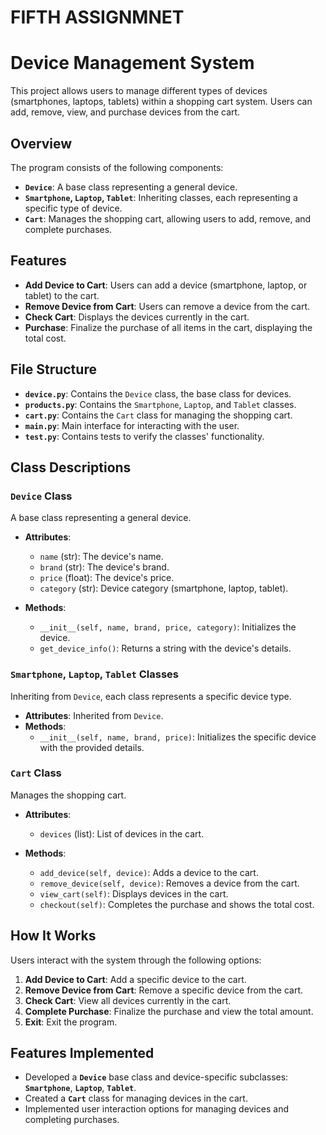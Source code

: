 # FIFTH ASSIGNMNET 
# Device Management System
This project allows users to manage different types of devices (smartphones, laptops, tablets) within a shopping cart system. Users can add, remove, view, and purchase devices from the cart.

## Overview
The program consists of the following components:
- **`Device`**: A base class representing a general device.
- **`Smartphone`, `Laptop`, `Tablet`**: Inheriting classes, each representing a specific type of device.
- **`Cart`**: Manages the shopping cart, allowing users to add, remove, and complete purchases.

## Features  
- **Add Device to Cart**: Users can add a device (smartphone, laptop, or tablet) to the cart.
- **Remove Device from Cart**: Users can remove a device from the cart.
- **Check Cart**: Displays the devices currently in the cart.
- **Purchase**: Finalize the purchase of all items in the cart, displaying the total cost.

## File Structure  

- **`device.py`**: Contains the `Device` class, the base class for devices.
- **`products.py`**: Contains the `Smartphone`, `Laptop`, and `Tablet` classes.
- **`cart.py`**: Contains the `Cart` class for managing the shopping cart.
- **`main.py`**: Main interface for interacting with the user.
- **`test.py`**: Contains tests to verify the classes' functionality.

## Class Descriptions  

### `Device` Class
A base class representing a general device.

- **Attributes**:
   - `name` (str): The device's name.
   - `brand` (str): The device's brand.
   - `price` (float): The device's price.
   - `category` (str): Device category (smartphone, laptop, tablet).

- **Methods**:
   - `__init__(self, name, brand, price, category)`: Initializes the device.
   - `get_device_info()`: Returns a string with the device's details.

### `Smartphone`, `Laptop`, `Tablet` Classes
Inheriting from `Device`, each class represents a specific device type.

- **Attributes**: Inherited from `Device`.
- **Methods**: 
   - `__init__(self, name, brand, price)`: Initializes the specific device with the provided details.

### `Cart` Class
Manages the shopping cart.

- **Attributes**:
   - `devices` (list): List of devices in the cart.

- **Methods**:
   - `add_device(self, device)`: Adds a device to the cart.
   - `remove_device(self, device)`: Removes a device from the cart.
   - `view_cart(self)`: Displays devices in the cart.
   - `checkout(self)`: Completes the purchase and shows the total cost.

## How It Works  
Users interact with the system through the following options:
1. **Add Device to Cart**: Add a specific device to the cart.
2. **Remove Device from Cart**: Remove a specific device from the cart.
3. **Check Cart**: View all devices currently in the cart.
4. **Complete Purchase**: Finalize the purchase and view the total amount.
5. **Exit**: Exit the program.

## Features Implemented  
- Developed a **`Device`** base class and device-specific subclasses: **`Smartphone`**, **`Laptop`**, **`Tablet`**.
- Created a **`Cart`** class for managing devices in the cart.
- Implemented user interaction options for managing devices and completing purchases.
